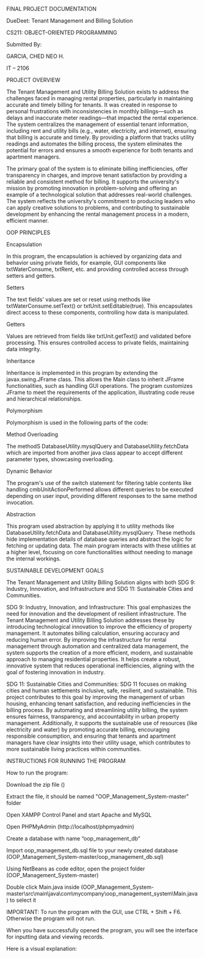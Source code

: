 FINAL PROJECT DOCUMENTATION

DueDeet: Tenant Management and Billing Solution

CS211: OBJECT-ORIENTED PROGRAMMING

Submitted By:

GARCIA, CHED NEO H.

IT – 2106

PROJECT OVERVIEW

The Tenant Management and Utility Billing Solution exists to address the challenges faced in managing rental properties, particularly in maintaining accurate and timely billing for tenants. It was created in response to personal frustrations with inconsistencies in monthly billings—such as delays and inaccurate meter readings—that impacted the rental experience. The system centralizes the management of essential tenant information, including rent and utility bills (e.g., water, electricity, and internet), ensuring that billing is accurate and timely. By providing a platform that tracks utility readings and automates the billing process, the system eliminates the potential for errors and ensures a smooth experience for both tenants and apartment managers.

The primary goal of the system is to eliminate billing inefficiencies, offer transparency in charges, and improve tenant satisfaction by providing a reliable and consistent method for billing. It supports the university's mission by promoting innovation in problem-solving and offering an example of a technological solution that addresses real-world challenges. The system reflects the university's commitment to producing leaders who can apply creative solutions to problems, and contributing to sustainable development by enhancing the rental management process in a modern, efficient manner.

OOP PRINCIPLES

Encapsulation

In this program, the encapsulation is achieved by organizing data and behavior using private fields, for example, GUI components like txtWaterConsume, txtRent, etc. and providing controlled access through setters and getters.

Setters

The text fields' values are set or reset using methods like txtWaterConsume.setText() or txtUnit.setEditable(true). This encapsulates direct access to these components, controlling how data is manipulated.

Getters

Values are retrieved from fields like txtUnit.getText() and validated before processing. This ensures controlled access to private fields, maintaining data integrity.

Inheritance

Inheritance is implemented in this program by extending the javax.swing.JFrame class. This allows the Main class to inherit JFrame functionalities, such as handling GUI operations. The program customizes JFrame to meet the requirements of the application, illustrating code reuse and hierarchical relationships.

Polymorphism

Polymorphism is used in the following parts of the code:

Method Overloading

The methodS DatabaseUtility.mysqlQuery and DatabaseUtility.fetchData which are imported from another java class appear to accept different parameter types, showcasing overloading.

Dynamic Behavior

The program's use of the switch statement for filtering table contents like handling cmbUnitActionPerformed allows different queries to be executed depending on user input, providing different responses to the same method invocation.

Abstraction

This program used abstraction by applying it to utility methods like DatabaseUtility.fetchData and DatabaseUtility.mysqlQuery. These methods hide implementation details of database queries and abstract the logic for fetching or updating data. The main program interacts with these utilities at a higher level, focusing on core functionalities without needing to manage the internal workings.

SUSTAINABLE DEVELOPMENT GOALS

The Tenant Management and Utility Billing Solution aligns with both SDG 9: Industry, Innovation, and Infrastructure and SDG 11: Sustainable Cities and Communities.

SDG 9: Industry, Innovation, and Infrastructure: This goal emphasizes the need for innovation and the development of resilient infrastructure. The Tenant Management and Utility Billing Solution addresses these by introducing technological innovation to improve the efficiency of property management. It automates billing calculation, ensuring accuracy and reducing human error. By improving the infrastructure for rental management through automation and centralized data management, the system supports the creation of a more efficient, modern, and sustainable approach to managing residential properties. It helps create a robust, innovative system that reduces operational inefficiencies, aligning with the goal of fostering innovation in industry.

SDG 11: Sustainable Cities and Communities: SDG 11 focuses on making cities and human settlements inclusive, safe, resilient, and sustainable. This project contributes to this goal by improving the management of urban housing, enhancing tenant satisfaction, and reducing inefficiencies in the billing process. By automating and streamlining utility billing, the system ensures fairness, transparency, and accountability in urban property management. Additionally, it supports the sustainable use of resources (like electricity and water) by promoting accurate billing, encouraging responsible consumption, and ensuring that tenants and apartment managers have clear insights into their utility usage, which contributes to more sustainable living practices within communities.

INSTRUCTIONS FOR RUNNING THE PROGRAM

How to run the program:

Download the zip file ()

Extract the file, it should be named "OOP_Management_System-master" folder

Open XAMPP Control Panel and start Apache and MySQL

Open PHPMyAdmin (http://localhost/phpmyadmin)

Create a database with name “oop_management_db”

Import oop_management_db.sql file to your newly created database (OOP_Management_System-master/oop_management_db.sql)

Using NetBeans as code editor,  open the project folder (OOP_Management_System-master)

Double click Main.java inside (OOP_Management_System-master\src\main\java\com\mycompany\oop_management_system\Main.java) to select it

IMPORTANT: To run the program with the GUI, use CTRL + Shift + F6. Otherwise the program will not run.

When you have successfully opened the program, you will see the interface for inputting data and viewing records.

Here is a visual explanation:

